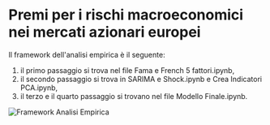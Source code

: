 # Premi per i rischi macroeconomici nei mercati azionari europei
Il framework dell'analisi empirica è il seguente:
1) il primo passaggio si trova nel file Fama e French 5 fattori.ipynb,
2) il secondo passaggio si trova in SARIMA e Shock.ipynb e Crea Indicatori PCA.ipynb,
3) il terzo e il quarto passaggio si trovano nel file Modello Finale.ipynb.

![Framework Analisi Empirica](https://github.com/user-attachments/assets/1c9dab08-dc48-4d4c-b612-bcbd553f983a)
